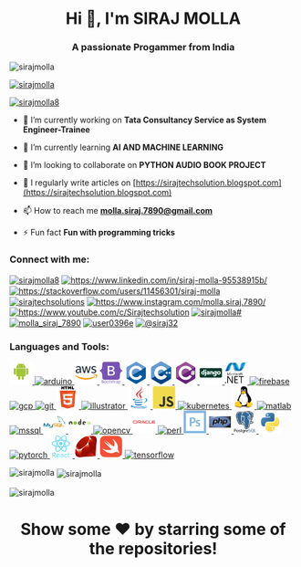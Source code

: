 <h1 align="center">Hi 👋, I'm SIRAJ MOLLA</h1>
<h3 align="center">A passionate Progammer from India</h3>

<p align="left"> <img src="https://komarev.com/ghpvc/?username=sirajmolla&label=Profile%20views&color=0e75b6&style=flat" alt="sirajmolla" /> </p>

<p align="left"> <a href="https://github.com/ryo-ma/github-profile-trophy"><img src="https://github-profile-trophy.vercel.app/?username=sirajmolla" alt="sirajmolla" /></a> </p>

<p align="left"> <a href="https://twitter.com/sirajmolla8" target="blank"><img src="https://img.shields.io/twitter/follow/sirajmolla8?logo=twitter&style=for-the-badge" alt="sirajmolla8" /></a> </p>

- 🔭 I’m currently working on **Tata Consultancy Service as System Engineer-Trainee**

- 🌱 I’m currently learning **AI AND MACHINE LEARNING**

- 👯 I’m looking to collaborate on **PYTHON AUDIO BOOK PROJECT**

- 📝 I regularly write articles on [https://sirajtechsolution.blogspot.com](https://sirajtechsolution.blogspot.com)

- 📫 How to reach me **molla.siraj.7890@gmail.com**

- ⚡ Fun fact **Fun with programming tricks**

<h3 align="left">Connect with me:</h3>
<p align="left">
<a href="https://twitter.com/sirajmolla8" target="blank"><img align="center" src="https://cdn.jsdelivr.net/npm/simple-icons@3.0.1/icons/twitter.svg" alt="sirajmolla8" height="30" width="40" /></a>
<a href="https://www.linkedin.com/in/siraj-molla-95538915b/" target="blank"><img align="center" src="https://cdn.jsdelivr.net/npm/simple-icons@3.0.1/icons/linkedin.svg" alt="https://www.linkedin.com/in/siraj-molla-95538915b/" height="30" width="40" /></a>
<a href="https://stackoverflow.com/users/11456301/siraj-molla" target="blank"><img align="center" src="https://cdn.jsdelivr.net/npm/simple-icons@3.0.1/icons/stackoverflow.svg" alt="https://stackoverflow.com/users/11456301/siraj-molla" height="30" width="40" /></a>
<a href="https://fb.com/sirajtechsolutions" target="blank"><img align="center" src="https://cdn.jsdelivr.net/npm/simple-icons@3.0.1/icons/facebook.svg" alt="sirajtechsolutions" height="30" width="40" /></a>
<a href="https://instagram.com/molla.siraj.7890/" target="blank"><img align="center" src="https://cdn.jsdelivr.net/npm/simple-icons@3.0.1/icons/instagram.svg" alt="https://www.instagram.com/molla.siraj.7890/" height="30" width="40" /></a>
<a href="https://www.youtube.com/c/Sirajtechsolution" target="blank"><img align="center" src="https://cdn.jsdelivr.net/npm/simple-icons@3.0.1/icons/youtube.svg" alt="https://www.youtube.com/c/Sirajtechsolution" height="30" width="40" /></a>
<a href="https://www.codechef.com/users/sirajmolla#" target="blank"><img align="center" src="https://cdn.jsdelivr.net/npm/simple-icons@3.1.0/icons/codechef.svg" alt="sirajmolla#" height="30" width="40" /></a>
<a href="https://www.hackerrank.com/molla_siraj_7890" target="blank"><img align="center" src="https://cdn.jsdelivr.net/npm/simple-icons@3.0.1/icons/hackerrank.svg" alt="molla_siraj_7890" height="30" width="40" /></a>
<a href="https://www.leetcode.com/user0396e" target="blank"><img align="center" src="https://cdn.jsdelivr.net/npm/simple-icons@3.0.1/icons/leetcode.svg" alt="user0396e" height="30" width="40" /></a>
<a href="https://www.hackerearth.com/@siraj32" target="blank"><img align="center" src="https://cdn.jsdelivr.net/npm/simple-icons@3.0.1/icons/hackerearth.svg" alt="@siraj32" height="30" width="40" /></a>
</p>

<h3 align="left">Languages and Tools:</h3>
<p align="left"> <a href="https://developer.android.com" target="_blank"> <img src="https://raw.githubusercontent.com/devicons/devicon/master/icons/android/android-original-wordmark.svg" alt="android" width="40" height="40"/> </a> <a href="https://www.arduino.cc/" target="_blank"> <img src="https://cdn.worldvectorlogo.com/logos/arduino-1.svg" alt="arduino" width="40" height="40"/> </a> <a href="https://aws.amazon.com" target="_blank"> <img src="https://raw.githubusercontent.com/devicons/devicon/master/icons/amazonwebservices/amazonwebservices-original-wordmark.svg" alt="aws" width="40" height="40"/> </a> <a href="https://getbootstrap.com" target="_blank"> <img src="https://raw.githubusercontent.com/devicons/devicon/master/icons/bootstrap/bootstrap-plain-wordmark.svg" alt="bootstrap" width="40" height="40"/> </a> <a href="https://www.cprogramming.com/" target="_blank"> <img src="https://raw.githubusercontent.com/devicons/devicon/master/icons/c/c-original.svg" alt="c" width="40" height="40"/> </a> <a href="https://www.w3schools.com/cpp/" target="_blank"> <img src="https://raw.githubusercontent.com/devicons/devicon/master/icons/cplusplus/cplusplus-original.svg" alt="cplusplus" width="40" height="40"/> </a> <a href="https://www.w3schools.com/cs/" target="_blank"> <img src="https://raw.githubusercontent.com/devicons/devicon/master/icons/csharp/csharp-original.svg" alt="csharp" width="40" height="40"/> </a> <a href="https://www.djangoproject.com/" target="_blank"> <img src="https://raw.githubusercontent.com/devicons/devicon/master/icons/django/django-original.svg" alt="django" width="40" height="40"/> </a> <a href="https://dotnet.microsoft.com/" target="_blank"> <img src="https://raw.githubusercontent.com/devicons/devicon/master/icons/dot-net/dot-net-original-wordmark.svg" alt="dotnet" width="40" height="40"/> </a> <a href="https://firebase.google.com/" target="_blank"> <img src="https://www.vectorlogo.zone/logos/firebase/firebase-icon.svg" alt="firebase" width="40" height="40"/> </a> <a href="https://cloud.google.com" target="_blank"> <img src="https://www.vectorlogo.zone/logos/google_cloud/google_cloud-icon.svg" alt="gcp" width="40" height="40"/> </a> <a href="https://git-scm.com/" target="_blank"> <img src="https://www.vectorlogo.zone/logos/git-scm/git-scm-icon.svg" alt="git" width="40" height="40"/> </a> <a href="https://www.w3.org/html/" target="_blank"> <img src="https://raw.githubusercontent.com/devicons/devicon/master/icons/html5/html5-original-wordmark.svg" alt="html5" width="40" height="40"/> </a> <a href="https://www.adobe.com/in/products/illustrator.html" target="_blank"> <img src="https://www.vectorlogo.zone/logos/adobe_illustrator/adobe_illustrator-icon.svg" alt="illustrator" width="40" height="40"/> </a> <a href="https://www.java.com" target="_blank"> <img src="https://raw.githubusercontent.com/devicons/devicon/master/icons/java/java-original.svg" alt="java" width="40" height="40"/> </a> <a href="https://developer.mozilla.org/en-US/docs/Web/JavaScript" target="_blank"> <img src="https://raw.githubusercontent.com/devicons/devicon/master/icons/javascript/javascript-original.svg" alt="javascript" width="40" height="40"/> </a> <a href="https://kubernetes.io" target="_blank"> <img src="https://www.vectorlogo.zone/logos/kubernetes/kubernetes-icon.svg" alt="kubernetes" width="40" height="40"/> </a> <a href="https://www.linux.org/" target="_blank"> <img src="https://raw.githubusercontent.com/devicons/devicon/master/icons/linux/linux-original.svg" alt="linux" width="40" height="40"/> </a> <a href="https://www.mathworks.com/" target="_blank"> <img src="https://raw.githubusercontent.com/simple-icons/simple-icons/master/icons/mathworks.svg" alt="matlab" width="40" height="40"/> </a> <a href="https://www.microsoft.com/en-us/sql-server" target="_blank"> <img src="https://cdn.worldvectorlogo.com/logos/microsoft-sql-server.svg" alt="mssql" width="40" height="40"/> </a> <a href="https://www.mysql.com/" target="_blank"> <img src="https://raw.githubusercontent.com/devicons/devicon/master/icons/mysql/mysql-original-wordmark.svg" alt="mysql" width="40" height="40"/> </a> <a href="https://nodejs.org" target="_blank"> <img src="https://raw.githubusercontent.com/devicons/devicon/master/icons/nodejs/nodejs-original-wordmark.svg" alt="nodejs" width="40" height="40"/> </a> <a href="https://opencv.org/" target="_blank"> <img src="https://www.vectorlogo.zone/logos/opencv/opencv-icon.svg" alt="opencv" width="40" height="40"/> </a> <a href="https://www.oracle.com/" target="_blank"> <img src="https://raw.githubusercontent.com/devicons/devicon/master/icons/oracle/oracle-original.svg" alt="oracle" width="40" height="40"/> </a> <a href="https://www.perl.org/" target="_blank"> <img src="https://api.iconify.design/logos-perl.svg" alt="perl" width="40" height="40"/> </a> <a href="https://www.photoshop.com/en" target="_blank"> <img src="https://raw.githubusercontent.com/devicons/devicon/master/icons/photoshop/photoshop-line.svg" alt="photoshop" width="40" height="40"/> </a> <a href="https://www.php.net" target="_blank"> <img src="https://raw.githubusercontent.com/devicons/devicon/master/icons/php/php-original.svg" alt="php" width="40" height="40"/> </a> <a href="https://www.postgresql.org" target="_blank"> <img src="https://raw.githubusercontent.com/devicons/devicon/master/icons/postgresql/postgresql-original-wordmark.svg" alt="postgresql" width="40" height="40"/> </a> <a href="https://www.python.org" target="_blank"> <img src="https://raw.githubusercontent.com/devicons/devicon/master/icons/python/python-original.svg" alt="python" width="40" height="40"/> </a> <a href="https://pytorch.org/" target="_blank"> <img src="https://www.vectorlogo.zone/logos/pytorch/pytorch-icon.svg" alt="pytorch" width="40" height="40"/> </a> <a href="https://reactjs.org/" target="_blank"> <img src="https://raw.githubusercontent.com/devicons/devicon/master/icons/react/react-original-wordmark.svg" alt="react" width="40" height="40"/> </a> <a href="https://www.ruby-lang.org/en/" target="_blank"> <img src="https://raw.githubusercontent.com/devicons/devicon/master/icons/ruby/ruby-original.svg" alt="ruby" width="40" height="40"/> </a> <a href="https://developer.apple.com/swift/" target="_blank"> <img src="https://raw.githubusercontent.com/devicons/devicon/master/icons/swift/swift-original.svg" alt="swift" width="40" height="40"/> </a> <a href="https://www.tensorflow.org" target="_blank"> <img src="https://www.vectorlogo.zone/logos/tensorflow/tensorflow-icon.svg" alt="tensorflow" width="40" height="40"/> </a> </p>

<p><img align="left" src="https://github-readme-stats.vercel.app/api/top-langs?username=sirajmolla&show_icons=true&locale=en&layout=compact" alt="sirajmolla" /></p>

<p>&nbsp;<img align="center" src="https://github-readme-stats.vercel.app/api?username=sirajmolla&show_icons=true&locale=en" alt="sirajmolla" /></p>

<p><img align="center" src="https://github-readme-streak-stats.herokuapp.com/?user=sirajmolla&" alt="sirajmolla" /></p>

<h1 align="center">Show some ❤️ by starring some of the repositories!</h1>

